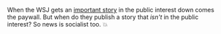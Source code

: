 When the WSJ gets an <a href="https://www.wsj.com/articles/trump-administration-considering-paying-hospitals-for-treating-uninsured-coronavirus-patients-11583258943">important story</a> in the public interest down comes the paywall. But when do they publish a story that <i>isn't</i> in the public interest?  So news is socialist too. :boom:

